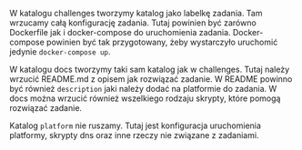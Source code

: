 W katalogu challenges tworzymy katalog jako labelkę zadania. Tam wrzucamy całą konfigurację zadania. Tutaj powinien być zarówno Dockerfile jak i docker-compose do uruchomienia zadania. Docker-compose powinien być tak przygotowany, żeby wystarczyło uruchomić jedynie `docker-compose up`. 

W katalogu docs tworzymy taki sam katalog jak w challenges. Tutaj należy wrzucić README.md z opisem jak rozwiązać zadanie. W README powinno być również `description` jaki należy dodać na platformie do zadania. W docs można wrzucić również wszelkiego rodzaju skrypty, które pomogą rozwiązać zadanie.

Katalog `platform` nie ruszamy. Tutaj jest konfiguracja uruchomienia platformy, skrypty dns oraz inne rzeczy nie związane z zadaniami. 